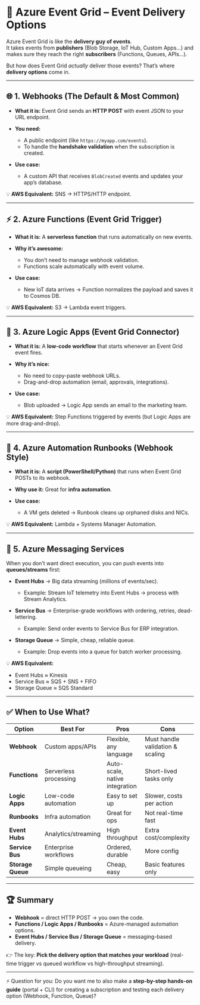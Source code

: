 # 🚚 **Azure Event Grid – Event Delivery Options**

Azure Event Grid is like the **delivery guy of events**.  
It takes events from **publishers** (Blob Storage, IoT Hub, Custom Apps…) and makes sure they reach the right **subscribers** (Functions, Queues, APIs…).

But how does Event Grid _actually_ deliver those events? That’s where **delivery options** come in.

---

## 🌐 1. **Webhooks** (The Default & Most Common)

- **What it is:** Event Grid sends an **HTTP POST** with event JSON to your URL endpoint.
- **You need:**

  - A public endpoint (like `https://myapp.com/events`).
  - To handle the **handshake validation** when the subscription is created.

- **Use case:**

  - A custom API that receives `BlobCreated` events and updates your app’s database.

💡 **AWS Equivalent:** SNS → HTTPS/HTTP endpoint.

---

## ⚡ 2. **Azure Functions** (Event Grid Trigger)

- **What it is:** A **serverless function** that runs automatically on new events.
- **Why it’s awesome:**

  - You don’t need to manage webhook validation.
  - Functions scale automatically with event volume.

- **Use case:**

  - New IoT data arrives → Function normalizes the payload and saves it to Cosmos DB.

💡 **AWS Equivalent:** S3 → Lambda event triggers.

---

## 🔧 3. **Azure Logic Apps** (Event Grid Connector)

- **What it is:** A **low-code workflow** that starts whenever an Event Grid event fires.
- **Why it’s nice:**

  - No need to copy-paste webhook URLs.
  - Drag-and-drop automation (email, approvals, integrations).

- **Use case:**

  - Blob uploaded → Logic App sends an email to the marketing team.

💡 **AWS Equivalent:** Step Functions triggered by events (but Logic Apps are more drag-and-drop).

---

## 🤖 4. **Azure Automation Runbooks** (Webhook Style)

- **What it is:** A **script (PowerShell/Python)** that runs when Event Grid POSTs to its webhook.
- **Why use it:** Great for **infra automation**.
- **Use case:**

  - A VM gets deleted → Runbook cleans up orphaned disks and NICs.

💡 **AWS Equivalent:** Lambda + Systems Manager Automation.

---

## 📡 5. **Azure Messaging Services**

When you don’t want direct execution, you can push events into **queues/streams** first:

- **Event Hubs** → Big data streaming (millions of events/sec).

  - Example: Stream IoT telemetry into Event Hubs → process with Stream Analytics.

- **Service Bus** → Enterprise-grade workflows with ordering, retries, dead-lettering.

  - Example: Send order events to Service Bus for ERP integration.

- **Storage Queue** → Simple, cheap, reliable queue.

  - Example: Drop events into a queue for batch worker processing.

💡 **AWS Equivalent:**

- Event Hubs ≈ Kinesis
- Service Bus ≈ SQS + SNS + FIFO
- Storage Queue ≈ SQS Standard

---

## ✅ **When to Use What?**

| Option            | Best For              | Pros                           | Cons                             |
| ----------------- | --------------------- | ------------------------------ | -------------------------------- |
| **Webhook**       | Custom apps/APIs      | Flexible, any language         | Must handle validation & scaling |
| **Functions**     | Serverless processing | Auto-scale, native integration | Short-lived tasks only           |
| **Logic Apps**    | Low-code automation   | Easy to set up                 | Slower, costs per action         |
| **Runbooks**      | Infra automation      | Great for ops                  | Not real-time fast               |
| **Event Hubs**    | Analytics/streaming   | High throughput                | Extra cost/complexity            |
| **Service Bus**   | Enterprise workflows  | Ordered, durable               | More config                      |
| **Storage Queue** | Simple queueing       | Cheap, easy                    | Basic features only              |

---

## 🏆 **Summary**

- **Webhook** = direct HTTP POST → you own the code.
- **Functions / Logic Apps / Runbooks** = Azure-managed automation options.
- **Event Hubs / Service Bus / Storage Queue** = messaging-based delivery.

👉 The key: **Pick the delivery option that matches your workload** (real-time trigger vs queued workflow vs high-throughput streaming).

---

⚡ Question for you:
Do you want me to also make a **step-by-step hands-on guide** (portal + CLI) for creating a subscription and testing each delivery option (Webhook, Function, Queue)?
